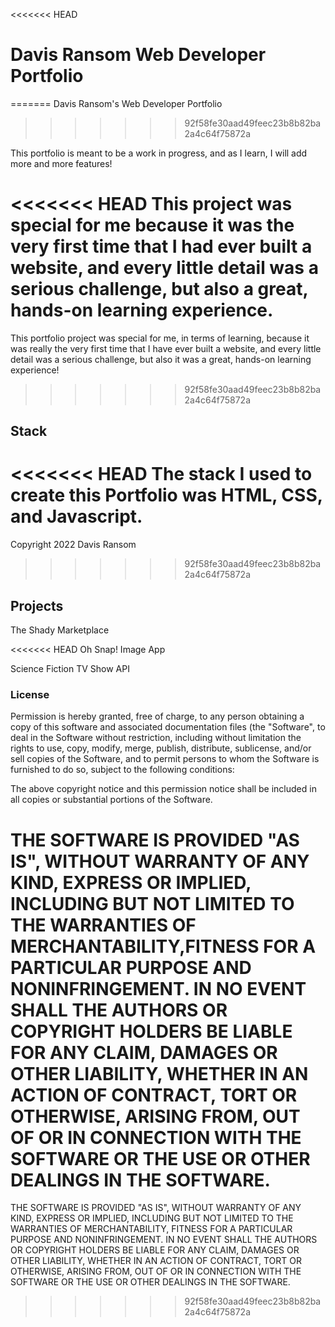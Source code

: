 <<<<<<< HEAD
# Davis Ransom Web Developer Portfolio 
=======
Davis Ransom's Web Developer Portfolio 
>>>>>>> 92f58fe30aad49feec23b8b82ba2a4c64f75872a

This portfolio is meant to be a work in progress, and as I learn, I will add more and more features!

<<<<<<< HEAD
This project was special for me because it was the very first time that I had ever built a website, and every little detail was a serious challenge, but also a great, hands-on learning experience.
=======
This portfolio project was special for me, in terms of learning, because it was really the very first time that I have ever built a website, and every little detail was a serious challenge, but also it was a great, hands-on learning experience!
>>>>>>> 92f58fe30aad49feec23b8b82ba2a4c64f75872a

## Stack

<<<<<<< HEAD
The stack I used to create this Portfolio was HTML, CSS, and Javascript.
=======
Copyright 2022 Davis Ransom
>>>>>>> 92f58fe30aad49feec23b8b82ba2a4c64f75872a

## Projects

The Shady Marketplace

<<<<<<< HEAD
Oh Snap! Image App

Science Fiction TV Show API 

### License
Permission is hereby granted, free of charge, to any person obtaining a copy of this software and associated documentation files (the "Software", to deal in the Software without restriction, including without limitation the rights to use, copy, modify, merge, publish, distribute, sublicense, and/or sell copies of the Software, and to permit persons to whom the Software is furnished to do so, subject to the following conditions:

The above copyright notice and this permission notice shall be included in all copies or substantial portions of the Software.

THE SOFTWARE IS PROVIDED "AS IS", WITHOUT WARRANTY OF ANY KIND, EXPRESS OR IMPLIED, INCLUDING BUT NOT LIMITED TO THE WARRANTIES OF MERCHANTABILITY,FITNESS FOR A PARTICULAR PURPOSE AND NONINFRINGEMENT. IN NO EVENT SHALL THE AUTHORS OR COPYRIGHT HOLDERS BE LIABLE FOR ANY CLAIM, DAMAGES OR OTHER LIABILITY, WHETHER IN AN ACTION OF CONTRACT, TORT OR OTHERWISE, ARISING FROM, OUT OF OR IN CONNECTION WITH THE SOFTWARE OR THE USE OR OTHER DEALINGS IN THE SOFTWARE.
=======
THE SOFTWARE IS PROVIDED "AS IS", WITHOUT WARRANTY OF ANY KIND, EXPRESS OR
IMPLIED, INCLUDING BUT NOT LIMITED TO THE WARRANTIES OF MERCHANTABILITY,
FITNESS FOR A PARTICULAR PURPOSE AND NONINFRINGEMENT. IN NO EVENT SHALL THE
AUTHORS OR COPYRIGHT HOLDERS BE LIABLE FOR ANY CLAIM, DAMAGES OR OTHER
LIABILITY, WHETHER IN AN ACTION OF CONTRACT, TORT OR OTHERWISE, ARISING FROM,
OUT OF OR IN CONNECTION WITH THE SOFTWARE OR THE USE OR OTHER DEALINGS IN THE
SOFTWARE.
>>>>>>> 92f58fe30aad49feec23b8b82ba2a4c64f75872a
